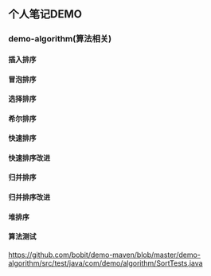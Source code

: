 ## 个人笔记DEMO

### demo-algorithm(算法相关)
#### 插入排序
#### 冒泡排序
#### 选择排序
#### 希尔排序
#### 快速排序
#### 快速排序改进
#### 归并排序
#### 归并排序改进
#### 堆排序
#### 算法测试
https://github.com/bobit/demo-maven/blob/master/demo-algorithm/src/test/java/com/demo/algorithm/SortTests.java
 

